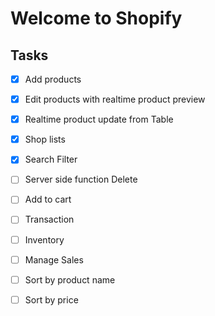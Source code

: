 # Welcome to Shopify

## Tasks 
- [x] Add products
- [x] Edit products with realtime product preview
- [x] Realtime product update from Table
- [x] Shop lists
- [x] Search Filter
- [ ] Server side function Delete
- [ ] Add to cart
- [ ] Transaction
- [ ] Inventory
- [ ] Manage Sales
- [ ] Sort by product name
- [ ] Sort by price

